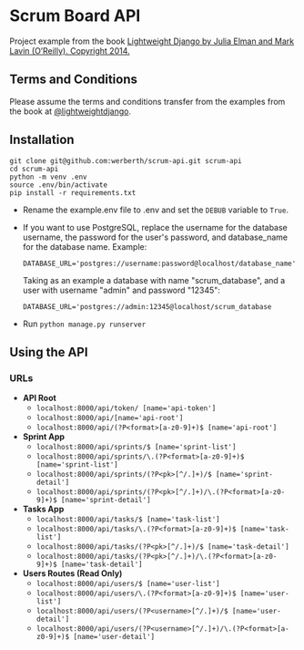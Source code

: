 # Scrum Board API

Project example from the book [Lightweight Django by Julia Elman and Mark Lavin (O’Reilly). Copyright 2014.](http://www.amazon.com/Lightweight-Django-Julia-Elman/dp/149194594X/)

## Terms and Conditions

Please assume the terms and conditions transfer from the examples from the book at [@lightweightdjango](https://github.com/lightweightdjango/examples).

## Installation

```
git clone git@github.com:werberth/scrum-api.git scrum-api
cd scrum-api
python -m venv .env
source .env/bin/activate
pip install -r requirements.txt
```

 - Rename the example.env file to .env and set the ```DEBUB``` variable to ```True```.
 - If you want to use PostgreSQL, replace the username for the database username, the password for the user's password, and database_name for the database name. Example:

 	```DATABASE_URL='postgres://username:password@localhost/database_name'```

 	Taking as an example a database with name "scrum_database", and a user with username "admin" and password "12345":

 	```DATABASE_URL='postgres://admin:12345@localhost/scrum_database```
 - Run ```python manage.py runserver``` 

 ## Using the API

 ### URLs

 - **API Root**
 	- ```localhost:8000/api/token/ [name='api-token']```
	- ```localhost:8000/api/[name='api-root']```
	- ```localhost:8000/api/(?P<format>[a-z0-9]+)$ [name='api-root']```
- **Sprint App**
	- ```localhost:8000/api/sprints/$ [name='sprint-list']```
	- ```localhost:8000/api/sprints/\.(?P<format>[a-z0-9]+)$ [name='sprint-list']```
	- ```localhost:8000/api/sprints/(?P<pk>[^/.]+)/$ [name='sprint-detail']```
	- ```localhost:8000/api/sprints/(?P<pk>[^/.]+)/\.(?P<format>[a-z0-9]+)$ [name='sprint-detail']```
- **Tasks App**
	- ```localhost:8000/api/tasks/$ [name='task-list']```
	- ```localhost:8000/api/tasks/\.(?P<format>[a-z0-9]+)$ [name='task-list']```
	- ```localhost:8000/api/tasks/(?P<pk>[^/.]+)/$ [name='task-detail']```
	- ```localhost:8000/api/tasks/(?P<pk>[^/.]+)/\.(?P<format>[a-z0-9]+)$ [name='task-detail']```
- **Users Routes (Read Only)**
	- ```localhost:8000/api/users/$ [name='user-list']```
	- ```localhost:8000/api/users/\.(?P<format>[a-z0-9]+)$ [name='user-list']```
	- ```localhost:8000/api/users/(?P<username>[^/.]+)/$ [name='user-detail']```
	- ```localhost:8000/api/users/(?P<username>[^/.]+)/\.(?P<format>[a-z0-9]+)$ [name='user-detail']``` 